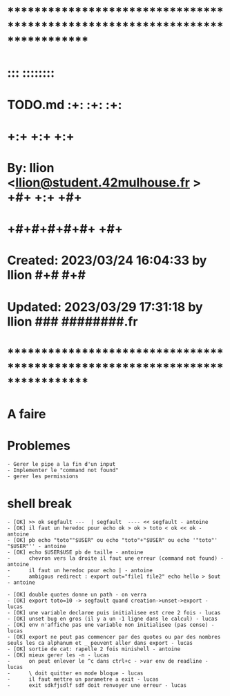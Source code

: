 # **************************************************************************** #
#                                                                              #
#                                                         :::      ::::::::    #
#    TODO.md                                            :+:      :+:    :+:    #
#                                                     +:+ +:+         +:+      #
#    By: llion <llion@student.42mulhouse.fr >       +#+  +:+       +#+         #
#                                                 +#+#+#+#+#+   +#+            #
#    Created: 2023/03/24 16:04:33 by llion             #+#    #+#              #
#    Updated: 2023/03/29 17:31:18 by llion            ###   ########.fr        #
#                                                                              #
# **************************************************************************** #


# A faire


# Problemes

	- Gerer le pipe a la fin d'un input
	- Implementer le "command not found"
	- gerer les permissions

# shell break

	- [OK] >> ok segfault ---  | segfault  ---- << segfault - antoine
	- [OK] il faut un heredoc pour echo ok > ok > toto < ok << ok - antoine
	- [OK] pb echo "toto""$USER" ou echo "toto"+"$USER" ou echo '"toto"' "$USER"'' - antoine
	- [OK] echo $USER$USE pb de taille - antoine
	-      chevron vers la droite il faut une erreur (command not found) - antoine
	-      il faut un heredoc pour echo | - antoine
	-      ambigous redirect : export out="file1 file2" echo hello > $out - antoine

	- [OK] double quotes donne un path - on verra
	- [OK] export toto=10 -> segfault quand creation->unset->export - lucas
	- [OK] une variable declaree puis initialisee est cree 2 fois - lucas
	- [OK] unset bug en gros (il y a un -1 ligne dans le calcul) - lucas
	- [OK] env n'affiche pas une variable non initialisee (pas cense) - lucas
	- [OK] export ne peut pas commencer par des quotes ou par des nombres seuls les ca alphanum et _ peuvent aller dans export - lucas
	- [OK] sortie de cat: rapelle 2 fois minishell - antoine
	- [OK] mieux gerer les -n - lucas
	-      on peut enlever le ^c dans ctrl+c - >var env de readline - lucas
	-      \ doit quitter en mode bloque - lucas
	-      il faut mettre un parametre a exit - lucas
	-      exit sdkfjsdlf sdf doit renvoyer une erreur - lucas
